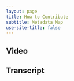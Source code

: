 ```yaml
---
layout: page
title: How to Contribute
subtitle: Metadata Map
use-site-title: false
---
```

## Video

## Transcript
